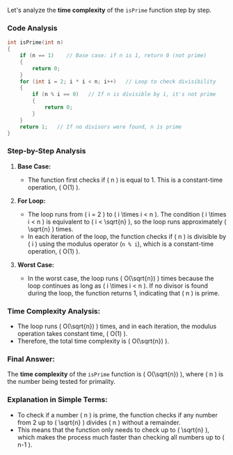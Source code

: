 Let's analyze the **time complexity** of the `isPrime` function step by step.

### **Code Analysis**
```c
int isPrime(int n)
{
    if (n == 1)    // Base case: if n is 1, return 0 (not prime)
    {
        return 0;
    }
    for (int i = 2; i * i < n; i++)   // Loop to check divisibility
    {
        if (n % i == 0)   // If n is divisible by i, it's not prime
        {
            return 0;
        }
    }
    return 1;   // If no divisors were found, n is prime
}
```

### **Step-by-Step Analysis**

1. **Base Case:**
   - The function first checks if \( n \) is equal to 1. This is a constant-time operation, \( O(1) \).

2. **For Loop:**
   - The loop runs from \( i = 2 \) to \( i \times i < n \). The condition \( i \times i < n \) is equivalent to \( i < \sqrt{n} \), so the loop runs approximately \( \sqrt{n} \) times.
   - In each iteration of the loop, the function checks if \( n \) is divisible by \( i \) using the modulus operator (`n % i`), which is a constant-time operation, \( O(1) \).

3. **Worst Case:**
   - In the worst case, the loop runs \( O(\sqrt{n}) \) times because the loop continues as long as \( i \times i < n \). If no divisor is found during the loop, the function returns 1, indicating that \( n \) is prime.

### **Time Complexity Analysis:**
- The loop runs \( O(\sqrt{n}) \) times, and in each iteration, the modulus operation takes constant time, \( O(1) \).
- Therefore, the total time complexity is \( O(\sqrt{n}) \).

### **Final Answer:**
The **time complexity** of the `isPrime` function is \( O(\sqrt{n}) \), where \( n \) is the number being tested for primality.

### **Explanation in Simple Terms:**
- To check if a number \( n \) is prime, the function checks if any number from 2 up to \( \sqrt{n} \) divides \( n \) without a remainder.
- This means that the function only needs to check up to \( \sqrt{n} \), which makes the process much faster than checking all numbers up to \( n-1 \).
